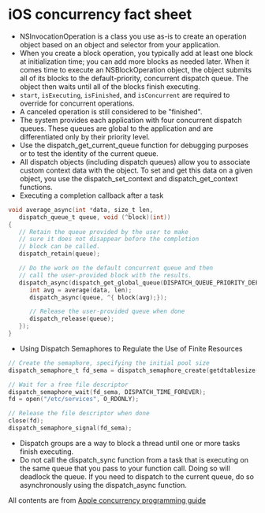 # iOS concurrency fact sheet

* NSInvocationOperation is a class you use as-is to create an operation object based on an object and selector from your application.
* When you create a block operation, you typically add at least one block at initialization time; you can add more blocks as needed later. When it comes time to execute an NSBlockOperation object, the object submits all of its blocks to the default-priority, concurrent dispatch queue. The object then waits until all of the blocks finish executing.
* `start`, `isExecuting`, `isFinished`, and `isConcurrent` are required to override for concurrent operations.
* A canceled operation is still considered to be "finished".
* The system provides each application with four concurrent dispatch queues. These queues are global to the application and are differentiated only by their priority level.
* Use the dispatch_get_current_queue function for debugging purposes or to test the identity of the current queue.
* All dispatch objects (including dispatch queues) allow you to associate custom context data with the object. To set and get this data on a given object, you use the dispatch_set_context and dispatch_get_context functions.
* Executing a completion callback after a task

```objective-c
void average_async(int *data, size_t len,
   dispatch_queue_t queue, void (^block)(int))
{
   // Retain the queue provided by the user to make
   // sure it does not disappear before the completion
   // block can be called.
   dispatch_retain(queue);

   // Do the work on the default concurrent queue and then
   // call the user-provided block with the results.
   dispatch_async(dispatch_get_global_queue(DISPATCH_QUEUE_PRIORITY_DEFAULT, 0), ^{
      int avg = average(data, len);
      dispatch_async(queue, ^{ block(avg);});

      // Release the user-provided queue when done
      dispatch_release(queue);
   });
}
```

* Using Dispatch Semaphores to Regulate the Use of Finite Resources

```objective-c
// Create the semaphore, specifying the initial pool size
dispatch_semaphore_t fd_sema = dispatch_semaphore_create(getdtablesize() / 2);

// Wait for a free file descriptor
dispatch_semaphore_wait(fd_sema, DISPATCH_TIME_FOREVER);
fd = open("/etc/services", O_RDONLY);

// Release the file descriptor when done
close(fd);
dispatch_semaphore_signal(fd_sema);
```

* Dispatch groups are a way to block a thread until one or more tasks finish executing.
* Do not call the dispatch_sync function from a task that is executing on the same queue that you pass to your function call. Doing so will deadlock the queue. If you need to dispatch to the current queue, do so asynchronously using the dispatch_async function.


All contents are from [Apple concurrency programming guide](https://developer.apple.com/library/content/documentation/General/Conceptual/ConcurrencyProgrammingGuide/Introduction/Introduction.html#//apple_ref/doc/uid/TP40008091-CH1-SW1)

